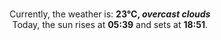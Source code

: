 <p  align="center"><br/>Currently, the weather is: <b> 23°C, <i>overcast clouds</i></b></br>Today, the sun rises at <b>05:39</b> and sets at <b>18:51</b>.</p>